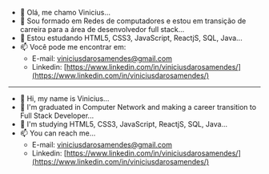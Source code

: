 - 👋 Olá, me chamo Vinicius...
- 👀 Sou formado em Redes de computadores e estou em transição de carreira para a área de desenvolvedor full stack...
- 🌱 Estou estudando HTML5, CSS3, JavaScript, ReactjS, SQL, Java...
- 📫 Você pode me encontrar em:
  - E-mail: viniciusdarosamendes@gmail.com
  - Linkedin: [https://www.linkedin.com/in/viniciusdarosamendes/](https://www.linkedin.com/in/viniciusdarosamendes/)

-----------------

- 👋 Hi, my name is Vinicius...
- 👀 I'm graduated in Computer Network and making a career transition to Full Stack Developer...
- 🌱 I'm studying HTML5, CSS3, JavaScript, ReactjS, SQL, Java...
- 📫 You can reach me...
  - E-mail: viniciusdarosamendes@gmail.com
  - Linkedin: [https://www.linkedin.com/in/viniciusdarosamendes/](https://www.linkedin.com/in/viniciusdarosamendes/)

  
